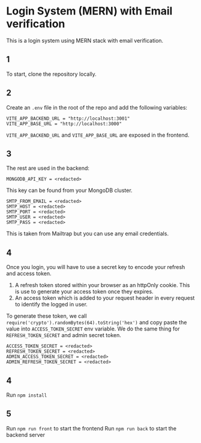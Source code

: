 
# Login System (MERN) with Email verification
This is a login system using MERN stack with email verification. 
## 1 
To start, clone the repository locally.
## 2

Create an `.env` file in the root of the repo and add the following variables:

```
VITE_APP_BACKEND_URL = "http://localhost:3001"
VITE_APP_BASE_URL = "http://localhost:3000"
```

`VITE_APP_BACKEND_URL` and `VITE_APP_BASE_URL` are exposed in the frontend.
## 3
The rest are used in the backend:

```
MONGODB_API_KEY = <redacted>
```

This key can be found from your MongoDB cluster.

```
SMTP_FROM_EMAIL = <redacted>        
SMTP_HOST = <redacted>
SMTP_PORT = <redacted>
SMTP_USER = <redacted>
SMTP_PASS = <redacted>
```

This is taken from Mailtrap but you can use any email credentials.

## 4 
Once you login, you will have to use a secret key to encode your refresh and access token. 

1. A refresh token stored within your browser as an httpOnly cookie. This is use to generate your access token once they expires.
2. An access token which is added to your request header in every request to identify the logged in user.

To generate these token, we call `require('crypto').randomBytes(64).toString('hex')` and copy paste the value into `ACCESS_TOKEN_SECRET` env variable. We do the same thing for `REFRESH_TOKEN_SECRET` and admin secret token.

```
ACCESS_TOKEN_SECRET = <redacted>
REFRESH_TOKEN_SECRET = <redacted>
ADMIN_ACCESS_TOKEN_SECRET = <redacted>
ADMIN_REFRESH_TOKEN_SECRET = <redacted>
```

## 4
Run `npm install`
## 5
Run `npm run front` to start the frontend 
Run `npm run back` to start the backend server

